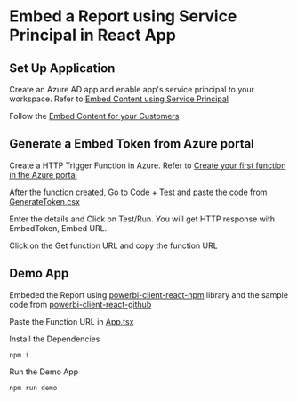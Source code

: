# Embed a Report using Service Principal in React App

## Set Up Application

Create an Azure AD app and enable app's service principal to your workspace. Refer to [Embed Content using Service Principal](https://learn.microsoft.com/en-us/power-bi/developer/embedded/embed-service-principal)

Follow the [Embed Content for your Customers](https://learn.microsoft.com/en-us/power-bi/developer/embedded/embed-customer-app)

## Generate a Embed Token from Azure portal

Create a HTTP Trigger Function in Azure. Refer to [Create your first function in the Azure portal](https://learn.microsoft.com/en-us/azure/azure-functions/functions-create-function-app-portal)

After the function created, Go to Code + Test and paste the code from [GenerateToken.csx](/GenerateToken.csx)

Enter the details and Click on Test/Run. You will get HTTP response with EmbedToken, Embed URL.

Click on the Get function URL and copy the function URL

## Demo App

Embeded the Report using [powerbi-client-react-npm](https://www.npmjs.com/package/powerbi-client-react) library and the sample code from [powerbi-client-react-github](https://github.com/microsoft/powerbi-client-react)

Paste the Function URL in [App.tsx](/demo/src/App.tsx)

Install the Dependencies

```
npm i
```
Run the Demo App

```
npm run demo
```



